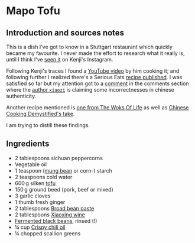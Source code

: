 # Mapo Tofu

## Introduction and sources notes
This is a dish I've got to know in a Stuttgart restaurant which quickly became my favourite. I never made the effort to research what it really is, until I think I've [seen it](https://www.instagram.com/p/CaIw6NdPDxp/) on Kenji's Instagram.

Following Kenji's traces I found a [YouTube video](https://www.youtube.com/watch?v=2AI8YPammTo) by him cooking it; and following further I realized there's a Serious Eats [recipe published](https://www.seriouseats.com/real-deal-mapo-dofu-tofu-chinese-sichuan-recipe). I was satisfied so far but my attention got to a [comment](https://www.seriouseats.com/real-deal-mapo-dofu-tofu-chinese-sichuan-recipe#comment-5523380302) in the comments section where the [author `xiaozi`](https://disqus.com/by/xiaozi/) is claiming some incorrectnesses in chinese authenticity.

Another recipe mentioned is [one from The Woks Of Life](https://thewoksoflife.com/ma-po-tofu-real-deal/) as well as [Chinese Cooking Demystified's take](https://www.youtube.com/watch?v=ZfsZwwrTFD4).

I am trying to distill these findings.

## Ingredients
    
* <span itemprop="ingredient">2 tablespoons sichuan peppercorns</span>
* <span itemprop="ingredient">Vegetable oil</span>
* <span itemprop="ingredient">1 teaspoon ([mung bean](../ingredients/mung-bean-starch.md) or corn-) starch</span>
* <span itemprop="ingredient">2 teaspoons cold water</span>
* <span itemprop="ingredient">600&thinsp;g silken [tofu](../ingredients/tofu.md)</span>
* <span itemprop="ingredient">150&thinsp;g ground beed (pork, beef or mixed)</span>
* <span itemprop="ingredient">3 garlic cloves</span>
* <span itemprop="ingredient">1 thumb fresh ginger</span>
* <span itemprop="ingredient">2 tablespoons [Broad bean paste](../ingredients/broad-bean-paste.md)</span>
* <span itemprop="ingredient">2 tablespoons [Xiaoxing wine](../ingredients/xiaoxing-wine.md)</span>
* <span itemprop="ingredient">[Fermented black beans](../ingredients/fermented-black-beans.md), rinsed (!)</span>
* <span itemprop="ingredient">¼ cup [Crispy chili oil](../ingredients/laoganma-chili-oils.md#crispy-chili-in-oil)</span>
* <span itemprop="ingredient">¼ chopped scallion greens</span>
